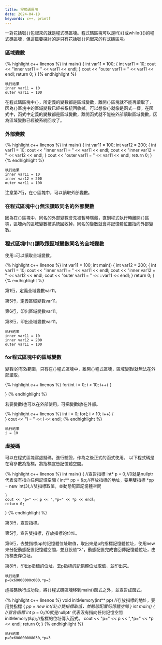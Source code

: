 ```yaml
---
title: 程式碼區塊
date: 2024-04-18
keywords: c++, printf
---
```


一對花括號`{}`包起來的就是程式碼區塊。程式碼區塊可以是if(){}或while(){}的程式碼區塊，但這篇要探討的是只有花括號`{}`包起來的程式碼區塊。

### 區域變數
{% highlight c++ linenos %}
int main() {
    int var11 = 100;
    {
        int var11 = 10;
        cout << "inner var11 = " << var11 << endl;
    }
    cout << "outer var11 = " << var11 << endl;
    return 0;
}
{% endhighlight %}
```
執行結果
inner var11 = 10
outer var11 = 100
```
在程式碼區塊中`{}`，所定義的變數都是區域變數，離開`{}`區塊就不能再讀取了，因為`{}`區塊中的區域變數已經被系統回收掉。可以想像`{}`就像是函式一樣。在函式中，函式中定義的變數都是區域變數，離開函式就不能被外部讀取區域變數，因為區域變數已經被系統回收了。

### 外部變數
{% highlight c++ linenos %}
int main() {
    int var11 = 100;
    int var12 = 200;
    {
        int var11 = 10;
        cout << "inner var11 = " << var11 << endl;
        cout << "inner var12 = " << var12 << endl;
    }
    cout << "outer var11 = " << var11 << endl;
    return 0;
}
{% endhighlight %}
```
執行結果
inner var11 = 10
inner var12 = 200
outer var11 = 100
```
注意第7行，在`{}`區塊中，可以讀取外部變數。

### 在程式區塊中`{}`無法讀取同名的外部變數
因為在`{}`區塊中，同名的外部變數會先被暫時隱藏，直到程式執行時離開`{}`區塊，區塊內的區域變數被系統回收掉，同名的變數就會將記憶體位置指向外部變數。

### 程式區塊中`{}`讀取跟區域變數同名的全域變數

使用::可以讀取全域變數。

{% highlight c++ linenos %}
int var11 = 100;
int main() {
    int var12 = 200;
    {
        int var11 = 10;
        cout << "inner var11 = " << var11 << endl;
        cout << "inner var12 = " << var12 << endl;
        cout << "outer var11 = " << ::var11 << endl;
    }
        return 0;
}
{% endhighlight %}

第1行，定義全域變數var11。

第5行，定義區域變數var11。

第6行，印出區域變數var11。

第8行，印出全域變數var11。

```
執行結果
inner var11 = 10
inner var12 = 200
outer var11 = 100
```

### for程式區塊中的區域變數

變數i的有效範圍，只有在`{}`程式區塊中，離開`{}`程式區塊，區域變數i就無法在外部讀取。

{% highlight c++ linenos %}
for(int i = 0; i < 10; i++) {
    
}
{% endhighlight %}

若要變數i也可以在外部使用，可把變數i放在外部。

{% highlight c++ linenos %}
int i = 0;
for(; i < 10; i++) {    
}
cout << "i = " << i << endl;
{% endhighlight %}

```
執行結果
i = 10
```

### 虛擬碼

可以在程式區塊寫虛擬碼，進行驗證，作為之後正式的函式使用。
以下程式碼是在寫參數為指標，將指標宣告記憶體空間。

{% highlight c++ linenos %}
int main() {
    //宣告指標
    int* p = 0;//0就是nullptr 代表沒有指向任何記憶空間
    {
        int** pp = &p;//存放指標的地址，要用雙指標
        *pp = new int(3);//雙指標取值，並動態配置記憶體空間
        
    }
    cout << "p=" << p << ",*p=" << *p << endl;
    return 0;
}
{% endhighlight %}

第3行，宣告指標。

第5行，宣告雙指標，存放指標的位址。

第6行，去雙指標pp的記憶體位址取值，取出來是p的指標記憶體位址，使用new來分配動態配置記憶體空間，並且設值"3"，動態配置完成會回傳記憶體位址，由指標去存位址。

第8行，印出p指標的位址，去p指標的記憶體位址取值，並印出來。

```
執行結果
p=0x60000000c000,*p=3
```
虛擬碼執行成功後，將`{}`程式碼區塊移到main()函式之外，並宣告成函式。
 
{% highlight c++ linenos %}
void initMemory(int** pp) //存放指標的地址，要用雙指標
{
    *pp = new int(3);//雙指標取值，並動態配置記憶體空間
}
int main() {
    //宣告指標
    int* p = 0;//0就是nullptr 代表沒有指向任何記憶空間
    initMemory(&p);//指標的位址傳入函式。
    cout << "p=" << p << ",*p=" << *p << endl;
    return 0;
}
{% endhighlight %}

```
執行結果
p=0x600000008030,*p=3
```